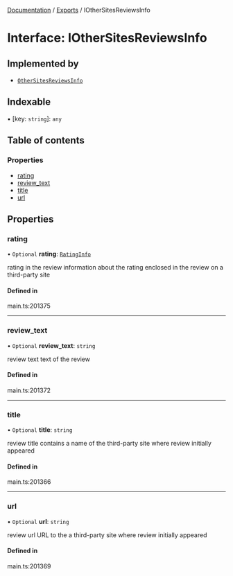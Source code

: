 [Documentation](../README.md) / [Exports](../modules.md) / IOtherSitesReviewsInfo

# Interface: IOtherSitesReviewsInfo

## Implemented by

- [`OtherSitesReviewsInfo`](../classes/OtherSitesReviewsInfo.md)

## Indexable

▪ [key: `string`]: `any`

## Table of contents

### Properties

- [rating](IOtherSitesReviewsInfo.md#rating)
- [review\_text](IOtherSitesReviewsInfo.md#review_text)
- [title](IOtherSitesReviewsInfo.md#title)
- [url](IOtherSitesReviewsInfo.md#url)

## Properties

### rating

• `Optional` **rating**: [`RatingInfo`](../classes/RatingInfo.md)

rating in the review
information about the rating enclosed in the review on a third-party site

#### Defined in

main.ts:201375

___

### review\_text

• `Optional` **review\_text**: `string`

review text
text of the review

#### Defined in

main.ts:201372

___

### title

• `Optional` **title**: `string`

review title
contains a name of the third-party site where review initially appeared

#### Defined in

main.ts:201366

___

### url

• `Optional` **url**: `string`

review url
URL to the a third-party site where review initially appeared

#### Defined in

main.ts:201369
